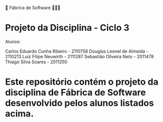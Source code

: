 🗿 Fábrica de Software 👩🏻‍💻

# Projeto da Disciplina - Ciclo 3

Alunos:

Carlos Eduardo Cunha Ribeiro - 2110758
Douglas Leonel de Almeida - 2110213
Luiz Filipe Neuwirth - 2111287
Sebastião Oliveira Neto - 2011478
Thiago Silva Soares - 2011250

# Este repositório contém o projeto da disciplina de Fábrica de Software desenvolvido pelos alunos listados acima.
